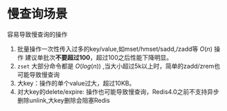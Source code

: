 # 慢查询场景

容易导致慢查询的操作

1. 批量操作一次性传入过多的key/value,如mset/hmset/sadd,/zadd等 $O(n)$ 操作
   建议单批次**不要超过100**，超过100之后性能下降明显。
2. `zset` 大部分命令都是 $O(log(n))$ ,当大小超过5k以上时，简单的zadd/zrem也可能导致慢查询
3. 大key：操作的单个value过大，超过10KB。
4. 对大key的delete/expire: 操作也可能导致慢查询，Redis4.0之前不支持异步删除unlink,大key删除会阻塞Redis
